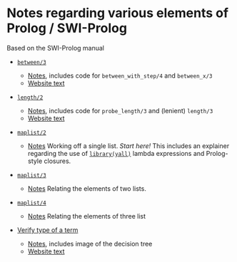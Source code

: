 # Notes regarding various elements of Prolog / SWI-Prolog

Based on the SWI-Prolog manual

- [`between/3`](https://eu.swi-prolog.org/pldoc/doc_for?object=between/3)
   - [Notes](about_between), includes code for `between_with_step/4` and `between_x/3` 
   - [Website text](about_between/webmanualtxt/between.txt)

- [`length/2`](https://eu.swi-prolog.org/pldoc/doc_for?object=length/2)
   - [Notes](about_length), includes code for `probe_length/3` and (lenient) `length/3`
   - [Website text](about_length/webmanualtxt/length.txt)

- [`maplist/2`](https://eu.swi-prolog.org/pldoc/doc_for?object=maplist/2)
   - [Notes](about_maplist/maplist_2_examples.md) Working off a single list. *Start here!* This includes
     an explainer regarding the use of [`library(yall)`](https://eu.swi-prolog.org/pldoc/man?section=yall) 
     lambda expressions and Prolog-style closures.

- [`maplist/3`](https://eu.swi-prolog.org/pldoc/doc_for?object=maplist/3)
   - [Notes](about_maplist/maplist_3_examples.md) Relating the elements of two lists.
   
- [`maplist/4`](https://eu.swi-prolog.org/pldoc/doc_for?object=maplist/4)
   - [Notes](about_maplist/maplist_4_examples.md) Relating the elements of three list
   
- [Verify type of a term](https://eu.swi-prolog.org/pldoc/man?section=typetest)
   - [Notes](about_swipl_data_types), includes image of the decision tree
   - [Website text](about_swipl_data_types/webmanualtxt/type_tree_in_ascii.txt)
   

